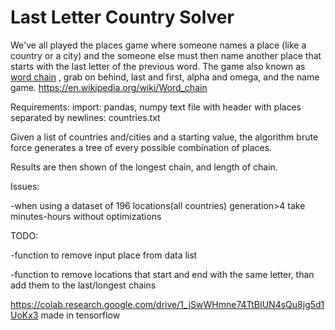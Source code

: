 # Last Letter Country Solver
We've all played the places game where someone names a place (like a country or a city) and the someone else must then name another place that starts with the last letter of the previous word. The game also known as [word chain](https://en.wikipedia.org/wiki/Word_chain) , grab on behind, last and first, alpha and omega, and the name game.
https://en.wikipedia.org/wiki/Word_chain

Requirements:
import: pandas, numpy
text file with header with places separated by newlines: countries.txt


Given a list of countries and/cities and a starting value, the algorithm brute force generates a tree of every possible combination of places.

Results are then shown of the longest chain, and length of chain. 


Issues:

-when using a dataset of 196 locations(all countries) generation>4 take minutes-hours without optimizations


TODO:

-function to remove input place from data list 

-function to remove locations that start and end with the same letter, than add them to the last/longest chains


https://colab.research.google.com/drive/1_jSwWHmne74TtBIUN4sQu8jg5d1UoKx3
made in tensorflow
